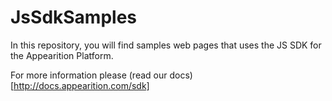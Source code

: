 # JsSdkSamples
In this repository, you will find samples web pages that uses the JS SDK for the Appearition Platform.

For more information please (read our docs)[http://docs.appearition.com/sdk]


